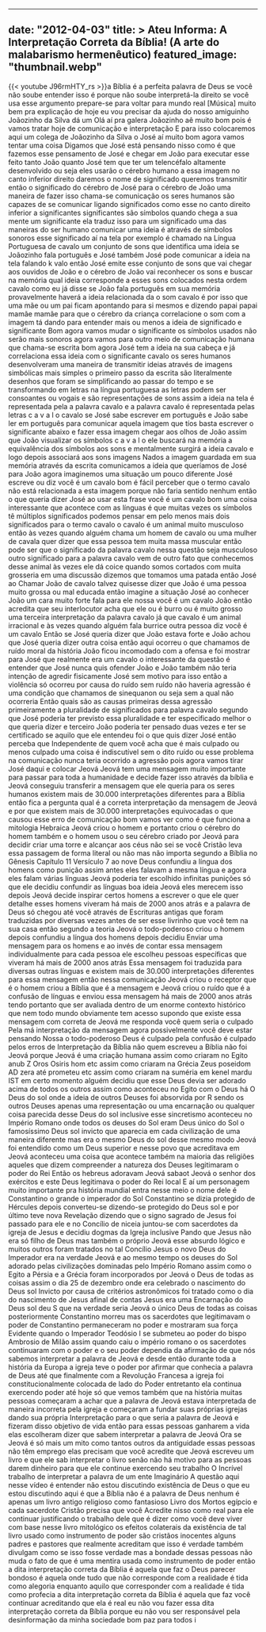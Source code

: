 
---
date: "2012-04-03"
title: > 
    Ateu Informa: A Interpretação Correta da Bíblia! (A arte do malabarismo hermenêutico)
featured_image: "thumbnail.webp"
---
{{< youtube J96rmHTY_rs >}}a Bíblia é a perfeita palavra de Deus se
você não soube entender isso é porque
não soube interpretá-la
direito se você usa esse argumento
prepare-se para voltar para mundo real
[Música]
muito bem pra explicação de hoje eu vou
precisar da ajuda do nosso amiguinho
Joãozinho da Silva dá um Olá aí pra
galera Joãozinho aê muito bom pois é
vamos tratar hoje de comunicação e
interpretação E para isso colocaremos
aqui um colega de Joãozinho da Silva o
José
aí muito bom agora vamos tentar uma
coisa Digamos que José está
pensando nisso como é que fazemos esse
pensamento de José e chegar em João para
executar esse feito tanto João quanto
José tem que ter um telencéfalo
altamente desenvolvido ou seja eles
usarão o cérebro humano a essa imagem no
canto inferior direito daremos o nome de
significado queremos transmitir então o
significado do cérebro de José para o
cérebro de João uma maneira de fazer
isso chama-se comunicação os seres
humanos são capazes de se comunicar
ligando significados como esse no canto
direito inferior a
significantes significantes são símbolos
quando chega a sua mente um significante
ela traduz isso para um significado uma
das maneiras do ser humano comunicar uma
ideia é através de símbolos sonoros esse
significado aí na tela por exemplo é
chamado na Língua Portuguesa de
cavalo um conjunto de sons que
identifica uma ideia se Joãozinho fala
português e José também José pode
comunicar a ideia na tela falando k valo
então José emite esse conjunto de sons
que vai chegar aos ouvidos de João e o
cérebro de João vai reconhecer os sons e
buscar na memória qual ideia corresponde
a esses sons colocados nesta ordem
cavalo como eu já disse se João fala
português em sua memória provavelmente
haverá a ideia relacionada da o som
cavalo é por isso que uma mãe ou um pai
ficam apontando para si mesmos e dizendo
papai papai mamãe mamãe para que o
cérebro da criança correlacione o som
com a imagem tá dando para entender mais
ou menos a ideia de significado e
significante Bom agora vamos mudar o
significante os símbolos usados não
serão mais sonoros agora vamos para
outro meio de comunicação humana que
chama-se escrita
bom agora José tem a ideia na sua cabeça
e já correlaciona essa ideia com o
significante cavalo os seres humanos
desenvolveram uma maneira de transmitir
ideias através de imagens simbólicas
mais simples o primeiro passo da escrita
são literalmente desenhos que foram se
simplificando ao passar do tempo e se
transformando em letras na língua
portuguesa as letras podem ser
consoantes ou vogais e são
representações de sons assim a ideia na
tela é representada pela a palavra
cavalo e a palavra cavalo é representada
pelas letras c a v a l o cavalo se José
sabe escrever em português e João sabe
ler em português para comunicar aquela
imagem que tíos basta escrever o
significante abaixo e fazer essa imagem
chegar aos olhos de João assim que João
visualizar os símbolos c a v a l o ele
buscará na memória a equivalência dos
símbolos aos sons e mentalmente surgirá
a ideia cavalo e logo depois associará
aos sons imagens Nados a imagem guardada
em sua memória através da escrita
comunicamos a ideia que queríamos de
José para
João agora imaginemos uma situação um
pouco diferente José escreve ou diz você
é um cavalo bom é fácil perceber que o
termo cavalo não está relacionada a esta
imagem porque não faria sentido nenhum
então o que queria dizer José ao usar
esta frase você é um cavalo bom uma
coisa interessante que acontece com as
línguas é que muitas vezes os símbolos
tê múltiplos significados podemos pensar
em pelo menos mais dois significados
para o termo cavalo o cavalo é um animal
muito musculoso então às vezes quando
alguém chama um homem de cavalo ou uma
mulher de cavala quer dizer que essa
pessoa tem muita massa muscular então
pode ser que o significado da palavra
cavalo nessa questão seja musculoso
outro significado para a palavra cavalo
vem de outro fato que conhecemos desse
animal às vezes ele dá coice quando
somos cortados com muita grosseria em
uma discussão dizemos que tomamos uma
patada então José ao Chamar João de
cavalo talvez quisesse dizer que João é
uma pessoa muito grossa ou mal educada
então imagine a situação José ao
conhecer João um cara muito forte fala
para ele nossa você é um cavalo João
então acredita que seu interlocutor acha
que ele ou é burro ou é muito grosso uma
terceira interpretação da palavra cavalo
já que cavalo é um animal irracional e
às vezes quando alguém fala burrice
outra pessoa diz você é um cavalo Então
se José queria dizer que João estava
forte e João achou que José queria dizer
outra coisa então aqui ocorreu o que
chamamos de ruído moral da história João
ficou incomodado com a ofensa e foi
mostrar para José que realmente era um
cavalo o interessante da questão é
entender que José nunca quis ofender
João e João também não teria intenção de
agredir fisicamente José sem motivo para
isso então a violência só ocorreu por
causa do ruído sem ruído não haveria
agressão é uma condição que chamamos de
sinequanon ou seja sem a qual não
ocorreria Então quais são as causas
primeiras dessa agressão primeiramente a
pluralidade de significados para palavra
cavalo segundo que José poderia ter
previsto essa pluralidade e ter
especificado melhor o que queria dizer e
terceiro João poderia ter pensado duas
vezes e ter se certificado se aquilo que
ele entendeu foi o que quis dizer José
então perceba que Independente de quem
você acha que é mais culpado ou menos
culpado uma coisa é indiscutível sem o
dito ruído ou esse problema na
comunicação nunca teria ocorrido a
agressão pois agora vamos tirar José
daqui e
colocar Jeová Jeová tem uma mensagem
muito importante para passar para toda a
humanidade e decide fazer isso através
da bíblia e Jeová conseguiu transferir a
mensagem que ele queria para os seres
humanos existem mais de 30.000
interpretações diferentes para a Bíblia
então fica a pergunta qual é a correta
interpretação da mensagem de Jeová e por
que existem mais de 30.000
interpretações equivocadas o que causou
esse erro de comunicação bom vamos ver
como é que funciona a mitologia Hebraica
Jeová criou o homem e portanto criou o
cérebro do homem também e o homem usou o
seu cérebro criado por Jeová para
decidir criar uma torre e alcançar aos
céus não sei se você Cristão leva essa
passagem de forma literal ou não mas não
importa segundo a Bíblia no Gênesis
Capítulo 11 Versículo 7 ao nove Deus
confundiu a língua dos homens como
punição assim antes eles falavam a mesma
língua e agora eles falam várias línguas
Jeová poderia ter escolhido infinitas
punições só que ele decidiu confundir as
línguas boa ideia Jeová eles merecem
isso depois Jeová decide inspirar certos
homens a escrever o que ele quer detalhe
esses homens viveram há mais de 2000
anos atrás e a palavra de Deus só chegou
até você através de Escrituras antigas
que foram traduzidas por diversas vezes
antes de ser esse livrinho que você tem
na sua casa então segundo a teoria Jeová
o todo-poderoso criou o homem depois
confundiu a língua dos homens depois
decidiu Enviar uma mensagem para os
homens e ao invés de contar essa
mensagem individualmente para cada
pessoa ele escolheu pessoas específicas
que viveram há mais de 2000 anos atrás
Essa mensagem foi traduzida para
diversas outras línguas e existem mais
de 30.000 interpretações diferentes para
essa mensagem então nessa comunicação
Jeová criou o receptor que é o homem
criou a Bíblia que é a mensagem e Jeová
criou o ruído que é a confusão de
línguas e enviou essa mensagem há mais
de 2000 anos atrás tendo portanto que
ser avaliada dentro de um enorme
contexto histórico que nem todo mundo
obviamente tem acesso supondo que existe
essa mensagem com correta de Jeová me
responda você quem seria o culpado Pela
má interpretação da mensagem agora
possivelmente você deve estar pensando
Nossa o todo-poderoso Deus é culpado
pela confusão é culpado pelos erros de
Interpretação da Bíblia não quem
escreveu a Bíblia não foi Jeová porque
Jeová é uma criação humana assim como
criaram no Egito anub Z Oros Osiris hom
etc assim como criaram na Grécia Zeus
poseidom AD zera até prometeu etc assim
como criaram na suméria em kenel mardu
IST em certo momento alguém decidiu que
esse Deus devia ser adorado acima de
todos os outros assim como aconteceu no
Egito com o Deus há O Deus do sol onde a
ideia de outros Deuses foi absorvida por
R sendo os outros Deuses apenas uma
representação ou uma encarnação ou
qualquer coisa parecida desse Deus do
sol inclusive esse sincretismo aconteceu
no Império Romano onde todos os deuses
do Sol eram Deus único do Sol o
famosíssimo Deus sol invicto que
aparecia em cada civilização de uma
maneira diferente mas era o mesmo Deus
do sol desse mesmo modo Jeová foi
entendido como um Deus superior e nesse
povo que acreditava em Jeová aconteceu
uma coisa que acontece também na maioria
das religiões aqueles que dizem
compreender a natureza dos Deuses
legitimaram o poder do Rei Então os
hebreus adoravam Jeová sabaot Jeová o
senhor dos exércitos e este Deus
legitimava o poder do Rei local E aí um
personagem muito importante pra história
mundial entra nesse meio o nome dele é
Constantino o grande o imperador do Sol
Constantino se dizia protegido de
Hércules depois converteu-se dizendo-se
protegido do Deus sol e por último teve
nova Revelação dizendo que o signo
sagrado de Jesus foi passado para ele e
no Concílio de niceia juntou-se com
sacerdotes da igreja de Jesus e decidiu
dogmas da Igreja inclusive Pando que
Jesus não era só filho de Deus mas
também o próprio Jeová esse absurdo
lógico e muitos outros foram tratados no
tal Concílio Jesus o novo Deus do
Imperador era na verdade Jeová e ao
mesmo tempo os deuses do Sol adorado
pelas civilizações dominadas pelo
Império Romano assim como o Egito a
Pérsia e a Grécia foram incorporados por
Jeová o Deus de todas as coisas assim o
dia 25 de dezembro onde era celebrado o
nascimento do Deus sol Invicto por causa
de critérios astronômicos foi tratado
como o dia do nascimento de Jesus afinal
de contas Jesus era uma Encarnação do
Deus sol deu S que na verdade seria
Jeová o único Deus de todas as coisas
posteriormente Constantino morreu mas os
sacerdotes que legitimavam o poder de
Constantino permaneceram no poder e
mostraram sua força Evidente quando o
Imperador Teodósio I se submeteu ao
poder do bispo Ambrosio de Milão assim
quando caiu o império romano o os
sacerdotes continuaram com o poder e o
seu poder dependia da afirmação de que
nós sabemos interpretar a palavra de
Jeová e desde então durante toda a
história da Europa a igreja teve o poder
por afirmar que conhecia a palavra de
Deus até que finalmente com a Revolução
Francesa a igreja foi
constitucionalmente colocada de lado do
Poder entretanto ela continua exercendo
poder até hoje só que vemos também que
na história muitas pessoas começaram a
achar que a palavra de Jeová estava
interpretada de maneira incorreta pela
igreja e começaram a fundar suas
próprias igrejas dando sua própria
Interpretação para o que seria a palavra
de Jeová e fizeram disso objetivo de
vida então para essas pessoas ganharem a
vida elas escolheram dizer que sabem
interpretar a palavra de Jeová Ora se
Jeová é só mais um mito como tantos
outros da antiguidade essas pessoas não
têm emprego elas precisam que você
acredite que Jeová escreveu um livro e
que ele sab interpretar o livro senão
não há motivo para as pessoas darem
dinheiro para que ele continue exercendo
seu trabalho O Incrível trabalho de
interpretar a palavra de um ente
Imaginário A questão aqui nesse vídeo é
entender não estou discutindo existência
de Deus o que eu estou discutindo aqui é
que a Bíblia não é a palavra de Deus
nenhum é apenas um livro antigo
religioso como fantasioso Livro dos
Mortos egípcio e cada sacerdote Cristão
precisa que você Acredite nisso como
real para ele continuar justificando o
trabalho dele que é dizer como você deve
viver com base nesse livro mitológico os
efeitos colaterais da existência de tal
livro usado como instrumento de poder
são cristãos inocentes alguns padres e
pastores que realmente acreditam que
isso é verdade também divulgam como se
isso fosse verdade mas a bondade dessas
pessoas não muda o fato de que é uma
mentira usada como instrumento de poder
então a dita interpretação correta da
Bíblia é aquela que faz o Deus parecer
bondoso é aquela onde tudo que não
corresponde com a realidade é tida como
alegoria enquanto aquilo que
corresponder com a realidade é tida como
profecia a dita interpretação correta da
Bíblia é aquela que faz você continuar
acreditando que ela é real eu não vou
fazer essa dita interpretação correta da
Bíblia porque eu não vou ser responsável
pela desinformação da minha sociedade
bom paz para todos i